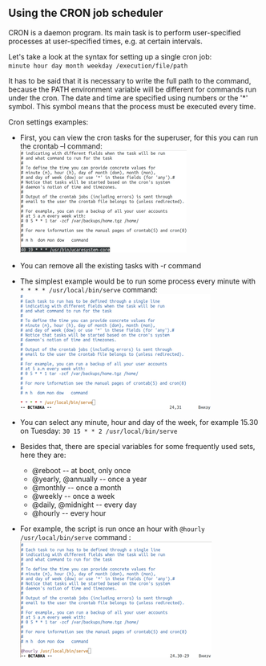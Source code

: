 ## Using the **CRON** job scheduler
CRON is a daemon program. Its main task is to perform user-specified processes at user-specified times, e.g. at certain intervals.

Let's take a look at the syntax for setting up a single cron job: \
`minute hour day month weekday /execution/file/path`

It has to be said that it is necessary to write the full path to the command, because the PATH environment variable will be different for commands run under the cron. The date and time are specified using numbers or the '*' symbol. This symbol means that the process must be executed every time.

Cron settings examples:
- First, you can view the cron tasks for the superuser, for this you can run the crontab –l command: \
  ![cron1](misc/images/cron1.png)
- You can remove all the existing tasks with -r command
- The simplest example would be to run some process every minute with `* * * * /usr/local/bin/serve` command: \
  ![cron2](misc/images/cron2.png)
- You can select any minute, hour and day of the week, for example 15.30 on Tuesday: `30 15 * * 2 /usr/local/bin/serve`
- Besides that, there are special variables for some frequently used sets, here they are:
  - @reboot -- at boot, only once
  - @yearly, @annually -- once a year
  - @monthly -- once a month
  - @weekly -- once a week
  - @daily, @midnight -- every day
  - @hourly -- every hour
  
- For example, the script is run once an hour with `@hourly /usr/local/bin/serve` command : \
  ![cron3](misc/images/cron3.png)
